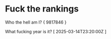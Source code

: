 # Fuck the rankings

Who the hell am I?
{ 9817846 }

What fucking year is it?
[ 2025-03-14T23:20:00Z ]
